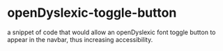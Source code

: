 # openDyslexic-toggle-button
a snippet of code that would allow an openDyslexic font toggle button to appear in the navbar, thus increasing accessibility. 
